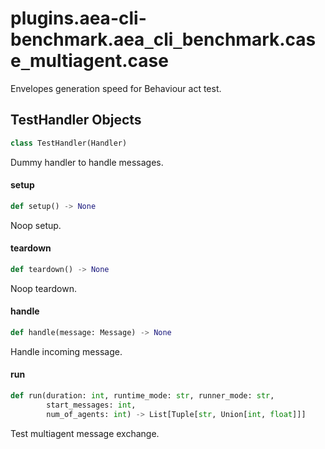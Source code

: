 <a id="plugins.aea-cli-benchmark.aea_cli_benchmark.case_multiagent.case"></a>

# plugins.aea-cli-benchmark.aea`_`cli`_`benchmark.case`_`multiagent.case

Envelopes generation speed for Behaviour act test.

<a id="plugins.aea-cli-benchmark.aea_cli_benchmark.case_multiagent.case.TestHandler"></a>

## TestHandler Objects

```python
class TestHandler(Handler)
```

Dummy handler to handle messages.

<a id="plugins.aea-cli-benchmark.aea_cli_benchmark.case_multiagent.case.TestHandler.setup"></a>

#### setup

```python
def setup() -> None
```

Noop setup.

<a id="plugins.aea-cli-benchmark.aea_cli_benchmark.case_multiagent.case.TestHandler.teardown"></a>

#### teardown

```python
def teardown() -> None
```

Noop teardown.

<a id="plugins.aea-cli-benchmark.aea_cli_benchmark.case_multiagent.case.TestHandler.handle"></a>

#### handle

```python
def handle(message: Message) -> None
```

Handle incoming message.

<a id="plugins.aea-cli-benchmark.aea_cli_benchmark.case_multiagent.case.run"></a>

#### run

```python
def run(duration: int, runtime_mode: str, runner_mode: str,
        start_messages: int,
        num_of_agents: int) -> List[Tuple[str, Union[int, float]]]
```

Test multiagent message exchange.

